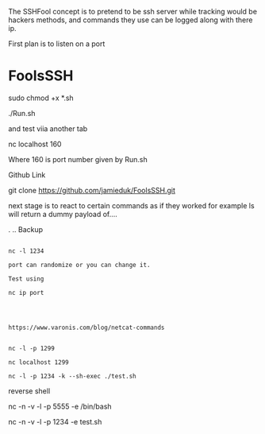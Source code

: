 The SSHFool concept is to pretend to be ssh server while tracking would be hackers methods,
and commands they use can be logged along with there ip.

First plan is to listen on a port

# FoolsSSH

sudo chmod +x *.sh

./Run.sh

and test viia another tab

 nc localhost 160

Where 160 is port number given by Run.sh


Github Link

git clone https://github.com/jamieduk/FoolsSSH.git



next stage is to react to certain commands as if they worked for example ls will return a dummy payload of....

.  ..  Backup



~~~~~~~~~~~~~~~~~~~~~~~~

nc -l 1234

port can randomize or you can change it.

Test using 

nc ip port




https://www.varonis.com/blog/netcat-commands


nc -l -p 1299

nc localhost 1299

nc -l -p 1234 -k --sh-exec ./test.sh

~~~~~~~~~~~~~~~~~~~~~~~~~~~~~~~~~~~~~~~~~~~~~~~~~~~~~~~~~

reverse shell

nc -n -v -l -p 5555 -e /bin/bash

nc -n -v -l -p 1234 -e test.sh





